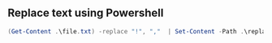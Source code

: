 ## Replace text using Powershell

```ps1
(Get-Content .\file.txt) -replace "!", ","  | Set-Content -Path .\replaced.txt
```
